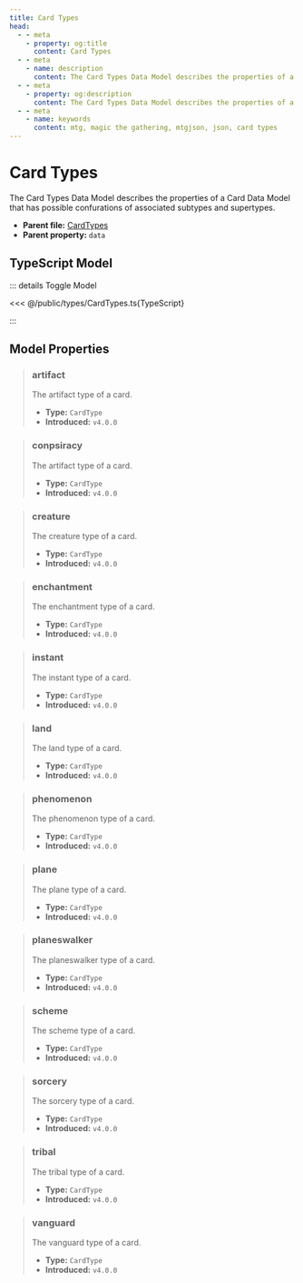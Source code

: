 ```yaml
---
title: Card Types
head:
  - - meta
    - property: og:title
      content: Card Types
  - - meta
    - name: description
      content: The Card Types Data Model describes the properties of a Card Data Model that has possible confurations of associated subtypes and supertypes.
  - - meta
    - property: og:description
      content: The Card Types Data Model describes the properties of a Card Data Model that has possible confurations of associated subtypes and supertypes.
  - - meta
    - name: keywords
      content: mtg, magic the gathering, mtgjson, json, card types
---
```


# Card Types

The Card Types Data Model describes the properties of a Card Data Model that has possible confurations of associated subtypes and supertypes.

- **Parent file:** [CardTypes](/downloads/all-files/#cardtypes)
- **Parent property:** `data`

## TypeScript Model

::: details Toggle Model

<<< @/public/types/CardTypes.ts{TypeScript}

:::

## Model Properties

> ### artifact
>
> The artifact type of a card.
>
> - **Type:** `CardType`
> - **Introduced:** `v4.0.0`

> ### conpsiracy
>
> The artifact type of a card.
>
> - **Type:** `CardType`
> - **Introduced:** `v4.0.0`

> ### creature
>
> The creature type of a card.
>
> - **Type:** `CardType`
> - **Introduced:** `v4.0.0`

> ### enchantment
>
> The enchantment type of a card.
>
> - **Type:** `CardType`
> - **Introduced:** `v4.0.0`

> ### instant
>
> The instant type of a card.
>
> - **Type:** `CardType`
> - **Introduced:** `v4.0.0`

> ### land
>
> The land type of a card.
>
> - **Type:** `CardType`
> - **Introduced:** `v4.0.0`

> ### phenomenon
>
> The phenomenon type of a card.
>
> - **Type:** `CardType`
> - **Introduced:** `v4.0.0`

> ### plane
>
> The plane type of a card.
>
> - **Type:** `CardType`
> - **Introduced:** `v4.0.0`

> ### planeswalker
>
> The planeswalker type of a card.
>
> - **Type:** `CardType`
> - **Introduced:** `v4.0.0`

> ### scheme
>
> The scheme type of a card.
>
> - **Type:** `CardType`
> - **Introduced:** `v4.0.0`

> ### sorcery
>
> The sorcery type of a card.
>
> - **Type:** `CardType`
> - **Introduced:** `v4.0.0`

> ### tribal
>
> The tribal type of a card.
>
> - **Type:** `CardType`
> - **Introduced:** `v4.0.0`

> ### vanguard
>
> The vanguard type of a card.
>
> - **Type:** `CardType`
> - **Introduced:** `v4.0.0`
